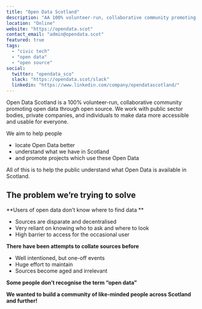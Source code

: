 ```yaml
---
title: "Open Data Scotland"
description: "AA 100% volunteer-run, collaborative community promoting open data through open source."
location: "Online"
website: "https://opendata.scot"
contact_email: "admin@opendata.scot"
featured: true
tags:
  - "civic tech"
  - "open data"
  - "open source"
social:
  twitter: "opendata_sco"
  slack: "https://opendata.scot/slack"
  linkedin: "https://www.linkedin.com/company/opendatascotland/"
---
```


Open Data Scotland is a 100% volunteer-run, collaborative community promoting open data through open source. We work with public sector bodies, private companies, and individuals to make data more accessible and usable for everyone.


We aim to help people
- locate Open Data better
- understand what we have in Scotland
- and promote projects which use these Open Data


All of this is to help the public understand what Open Data is available in Scotland.

## The problem we’re trying to solve

**Users of open data don’t know where to find data **
- Sources are disparate and decentralised
- Very reliant on knowing who to ask and where to look
- High barrier to access for the occasional user


**There have been attempts to collate sources before**
- Well intentioned, but one-off events
- Huge effort to maintain
- Sources become aged and irrelevant


**Some people don’t recognise the term “open data”**


**We wanted to build a community of like-minded people across Scotland and further!**
